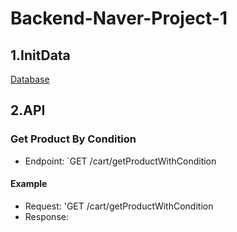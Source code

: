 # Backend-Naver-Project-1
## 1.InitData

[Database](https://github.com/TieuLang/Backend-Naver-Project-1/blob/master/src/main/java/com/example/demo/config/Config.java)

## 2.API

### Get Product By Condition 
- Endpoint: `GET /cart/getProductWithCondition
#### Example
- Request: 'GET /cart/getProductWithCondition
- Response:
  ```
